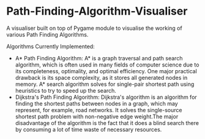 # Path-Finding-Algorithm-Visualiser
A visualiser built on top of Pygame module to visualise the working of various Path Finding Algorithms.

Algorithms Currently Implemented:
- A* Path Finding Algorithm: A* is a graph traversal and path search algorithm, which is often used in many fields of computer science due to its completeness, optimality, 
                             and optimal efficiency. One major practical drawback is its space complexity, as it stores all generated nodes in memory.
                             A* search algorithm solves for single-pair shortest path using heuristics to try to speed up the search.
- Dijkstra's Path Finding Algorithm: Dijkstra's algorithm is an algorithm for finding the shortest paths between nodes in a graph, which may represent, for example, road networks.
                                     It solves the single-source shortest path problem with non-negative edge weight.The major disadvantage of the algorithm is the fact that it                                        does a blind search there by consuming a lot of time waste of necessary resources.
